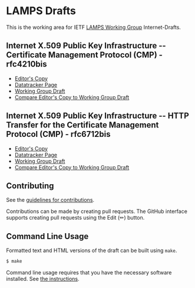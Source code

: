 # LAMPS Drafts

This is the working area for IETF [LAMPS Working Group](https://datatracker.ietf.org/wg/lamps/documents/) Internet-Drafts.

## Internet X.509 Public Key Infrastructure -- Certificate Management Protocol (CMP) - rfc4210bis

* [Editor's Copy](https://lamps-wg.github.io/cmp-updates/#go.draft-ietf-lamps-rfc4210bis.html)
* [Datatracker Page](https://datatracker.ietf.org/doc/draft-ietf-lamps-rfc4210bis)
* [Working Group Draft](https://datatracker.ietf.org/doc/html/draft-ietf-lamps-rfc4210bis)
* [Compare Editor's Copy to Working Group Draft](https://lamps-wg.github.io/cmp-updates/#go.draft-ietf-lamps-rfc4210bis.diff)

## Internet X.509 Public Key Infrastructure -- HTTP Transfer for the Certificate Management Protocol (CMP) - rfc6712bis

* [Editor's Copy](https://lamps-wg.github.io/cmp-updates/#go.draft-ietf-lamps-rfc6712bis.html)
* [Datatracker Page](https://datatracker.ietf.org/doc/draft-ietf-lamps-rfc6712bis)
* [Working Group Draft](https://datatracker.ietf.org/doc/html/draft-ietf-lamps-rfc6712bis)
* [Compare Editor's Copy to Working Group Draft](https://lamps-wg.github.io/cmp-updates/#go.draft-ietf-lamps-rfc6712bis.diff)


## Contributing

See the
[guidelines for contributions](https://github.com/lamps-wg/cmp-updates/blob/main/CONTRIBUTING.md).

Contributions can be made by creating pull requests.
The GitHub interface supports creating pull requests using the Edit (✏) button.


## Command Line Usage

Formatted text and HTML versions of the draft can be built using `make`.

```sh
$ make
```

Command line usage requires that you have the necessary software installed.  See
[the instructions](https://github.com/martinthomson/i-d-template/blob/main/doc/SETUP.md).

